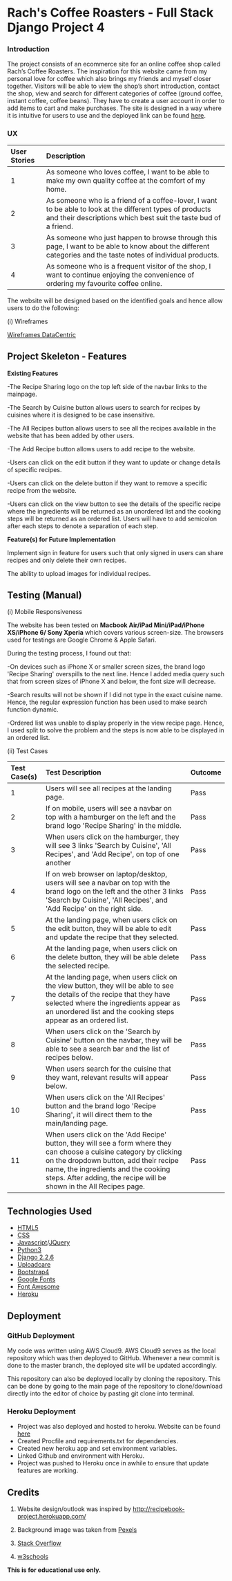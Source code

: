 # Rach's Coffee Roasters - Full Stack Django Project 4

### Introduction
The project consists of an ecommerce site for an online coffee shop called Rach’s Coffee Roasters. The inspiration for this website came from my personal love for coffee which also brings my friends and myself closer together.
Visitors will be able to view the shop’s short introduction, contact the shop, view and search for different categories of coffee (ground coffee, instant coffee, coffee beans). They have to create a user account in order to add items to cart and make purchases. The site is designed in a way where it is intuitive for users to use and the deployed link can be found [here](https://.herokuapp.com/).

### UX
| User Stories        | Description   |  
| :------------- |:-------------| 
| 1    | As someone who loves coffee, I want to be able to make my own quality coffee at the comfort of my home.|
| 2    | As someone who is a friend of a coffee-lover, I want to be able to look at the different types of products and their descriptions which best suit the taste bud of a friend.|
| 3    | As someone who just happen to browse through this page, I want to be able to know about the different categories and the taste notes of individual products.|
| 4    | As someone who is a frequent visitor of the shop, I want to continue enjoying the convenience of ordering my favourite coffee online.|



The website will be designed based on the identified goals and hence allow users to do the following:




(i) Wireframes

[Wireframes DataCentric](https://drive.google.com/open?id=1UnhRookhnV4_G75Wt2_pGjqgzN7CFKan)

## Project Skeleton - Features

**Existing Features**

-The Recipe Sharing logo on the top left side of the navbar links to the mainpage.

-The Search by Cuisine button allows users to search for recipes by cuisines where it is designed to be case insensitive.

-The All Recipes button allows users to see all the recipes available in the website that has been added by other users.

-The Add Recipe button allows users to add recipe to the website.

-Users can click on the edit button if they want to update or change details of specific recipes.

-Users can click on the delete button if they want to remove a specific recipe from the website.

-Users can click on the view button to see the details of the specific recipe where the ingredients will be returned as an unordered list and the cooking steps will be returned as an ordered list. Users will have to add semicolon after each steps to denote a separation of each step.


**Feature(s) for Future Implementation**

Implement sign in feature for users such that only signed in users can share recipes and only delete their own recipes.

The ability to upload images for individual recipes.


## Testing (Manual)

(i) Mobile Responsiveness

The website has been tested on **Macbook Air/iPad Mini/iPad/iPhone XS/iPhone 6/ Sony Xperia** which covers various screen-size. The browsers used for testings are Google Chrome & Apple Safari.

During the testing process, I found out that:

-On devices such as iPhone X or smaller screen sizes, the brand logo 'Recipe Sharing' overspills to the next line. Hence I added media query such that from screen sizes of iPhone X and below, the font size will decrease.

-Search results will not be shown if I did not type in the exact cuisine name. Hence, the regular expression function has been used to make search function dynamic.

-Ordered list was unable to display properly in the view recipe page. Hence, I used split to solve the problem and the steps is now able to be displayed in an ordered list.


(ii) Test Cases

| Test Case(s)      | Test Description   | Outcome | 
| :------------- |:-------------| :-------------| 
| 1    | Users will see all recipes at the landing page. | Pass|
| 2    | If on mobile, users will see a navbar on top with a hamburger on the left and the brand logo 'Recipe Sharing' in the middle. | Pass|
| 3    | When users click on the hamburger, they will see 3 links 'Search by Cuisine', 'All Recipes', and 'Add Recipe', on top of one another| Pass|
| 4    | If on web browser on laptop/desktop, users will see a navbar on top with the brand logo on the left and the other 3 links 'Search by Cuisine', 'All Recipes', and 'Add Recipe' on the right side. | Pass|
| 5    | At the landing page, when users click on the edit button, they will be able to edit and update the recipe that they selected. | Pass|
| 6    | At the landing page, when users click on the delete button, they will be able delete the selected recipe. | Pass|
| 7    | At the landing page, when users click on the view button, they will be able to see the details of the recipe that they have selected where the ingredients appear as an unordered list and the cooking steps appear as an ordered list. | Pass|
| 8    | When users click on the 'Search by Cuisine' button on the navbar, they will be able to see a search bar and the list of recipes below. | Pass|
| 9    | When users search for the cuisine that they want, relevant results will appear below. | Pass|
| 10   | When users click on the 'All Recipes' button and the brand logo 'Recipe Sharing', it will direct them to the main/landing page. | Pass|
| 11   | When users click on the 'Add Recipe' button, they will see a form where they can choose a cuisine category by clicking on the dropdown button, add their recipe name, the ingredients and the cooking steps. After adding, the recipe will be shown in the All Recipes page. | Pass|


## Technologies Used

* [HTML5](https://developer.mozilla.org/en-US/docs/Web/Guide/HTML/HTML5)
* [CSS](https://developer.mozilla.org/en-US/docs/Web/CSS)
* [Javascript](https://developer.mozilla.org/en-US/docs/Web/JavaScript)/[JQuery](https://jquery.com/download/)
* [Python3](https://www.python.org/)
* [Django 2.2.6](https://www.djangoproject.com/)
* [Uploadcare](https://uploadcare.com/)
* [Bootstrap4](https://getbootstrap.com/docs/4.0/getting-started/introduction/)
* [Google Fonts](https://fonts.google.com/)
* [Font Awesome](https://fontawesome.com/)
* [Heroku](https://www.heroku.com/)

## Deployment
### GitHub Deployment

My code was written using AWS Cloud9. AWS Cloud9 serves as the local repository which was then deployed to GitHub. Whenever a new commit is done to the master branch, the deployed site will be updated accordingly. 

This repository can also be deployed locally by cloning the repository. This can be done by going to the main page of the repository to clone/download directly into the editor of choice by pasting git clone into terminal.

### Heroku Deployment

- Project was also deployed and hosted to heroku. Website can be found [here](https://lzq-recipe-share.herokuapp.com/)
- Created Procfile and requirements.txt for dependencies.
- Created new heroku app and set environment variables.
- Linked Github and environment with Heroku.
- Project was pushed to Heroku once in awhile to ensure that update features are working.


## Credits

1) Website design/outlook was inspired by http://recipebook-project.herokuapp.com/

2) Background image was taken from [Pexels](https://www.pexels.com/)

3) [Stack Overflow](https://stackoverflow.com/)

4) [w3schools](www.w3schools.com)

**This is for educational use only.**


